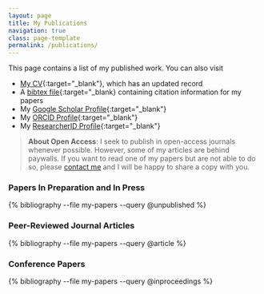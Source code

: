 ```yaml
---
layout: page
title: My Publications
navigation: true
class: page-template
permalink: /publications/
---
```


This page contains a list of my published work.
You can also visit
* [My CV](https://jdossgollin.github.io/cv-pdf/CV_Doss-Gollin_James.pdf){:target="_blank"}, which has an updated record
* A [bibtex file](https://github.com/jdossgollin/my-papers/blob/master/my-papers.bib){:target="_blank} containing citation information for my papers
* My [Google Scholar Profile](https://scholar.google.com/citations?hl=en&user=6ifLBBsAAAAJ){:target="_blank"}
* My [ORCID Profile](https://orcid.org/0000-0002-3428-2224){:target="_blank"}
* My [ResearcherID Profile](https://publons.com/researcher/J-4273-2014/){:target="_blank"}

> **About Open Access**:
I seek to publish in open-access journals whenever possible.
However, some of my articles are behind paywalls.
If you want to read one of my papers but are not able to do so, please [contact me]({{site.baseurl}}contact/) and I will be happy to share a copy with you.


### Papers In Preparation and In Press

{% bibliography --file my-papers --query @unpublished %}

### Peer-Reviewed  Journal Articles

{% bibliography --file my-papers --query @article %}

### Conference Papers

{% bibliography --file my-papers --query @inproceedings %}